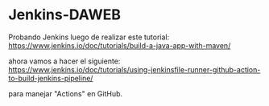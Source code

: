 # Jenkins-DAWEB
Probando Jenkins
luego de realizar este tutorial:
https://www.jenkins.io/doc/tutorials/build-a-java-app-with-maven/

ahora vamos a hacer el siguiente:
https://www.jenkins.io/doc/tutorials/using-jenkinsfile-runner-github-action-to-build-jenkins-pipeline/

para manejar "Actions" en GitHub.
